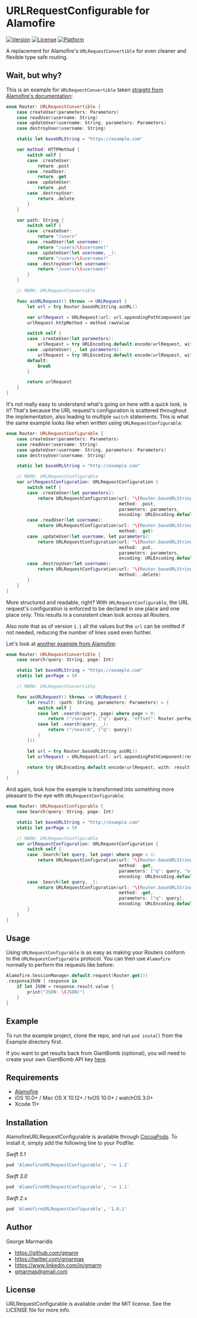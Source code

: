 # URLRequestConfigurable for Alamofire

[![Version](https://img.shields.io/cocoapods/v/AlamofireURLRequestConfigurable.svg?style=flat)](http://cocoapods.org/pods/AlamofireURLRequestConfigurable)
[![License](https://img.shields.io/cocoapods/l/AlamofireURLRequestConfigurable.svg?style=flat)](http://cocoapods.org/pods/AlamofireURLRequestConfigurable)
[![Platform](https://img.shields.io/cocoapods/p/AlamofireURLRequestConfigurable.svg?style=flat)](http://cocoapods.org/pods/AlamofireURLRequestConfigurable)

A replacement for Alamofire's `URLRequestConvertible` for even cleaner and flexible type safe routing.

## Wait, but why?

This is an example for `URLRequestConvertible` taken [straight from Alamofire's documentation](https://github.com/Alamofire/Alamofire/blob/master/Documentation/AdvancedUsage.md#crud--authorization):
```swift
enum Router: URLRequestConvertible {
    case createUser(parameters: Parameters)
    case readUser(username: String)
    case updateUser(username: String, parameters: Parameters)
    case destroyUser(username: String)

    static let baseURLString = "https://example.com"

    var method: HTTPMethod {
        switch self {
        case .createUser:
            return .post
        case .readUser:
            return .get
        case .updateUser:
            return .put
        case .destroyUser:
            return .delete
        }
    }

    var path: String {
        switch self {
        case .createUser:
            return "/users"
        case .readUser(let username):
            return "/users/\(username)"
        case .updateUser(let username, _):
            return "/users/\(username)"
        case .destroyUser(let username):
            return "/users/\(username)"
        }
    }

    // MARK: URLRequestConvertible

    func asURLRequest() throws -> URLRequest {
        let url = try Router.baseURLString.asURL()

        var urlRequest = URLRequest(url: url.appendingPathComponent(path))
        urlRequest.httpMethod = method.rawValue

        switch self {
        case .createUser(let parameters):
            urlRequest = try URLEncoding.default.encode(urlRequest, with: parameters)
        case .updateUser(_, let parameters):
            urlRequest = try URLEncoding.default.encode(urlRequest, with: parameters)
        default:
            break
        }

        return urlRequest
    }
}
```

It's not really easy to understand what's going on here with a quick look, is it? That's because the URL request's configuration is scattered throughout the implementation, also leading to multiple `switch` statements. This is what the same example looks like when written using `URLRequestConfigurable`:

```swift
enum Router: URLRequestConfigurable {
    case createUser(parameters: Parameters)
    case readUser(username: String)
    case updateUser(username: String, parameters: Parameters)
    case destroyUser(username: String)

    static let baseURLString = "http://example.com"

    // MARK: URLRequestConfigurable
    var urlRequestConfiguration: URLRequestConfiguration {
        switch self {
        case .createUser(let parameters):
            return URLRequestConfiguration(url: "\(Router.baseURLString)/users",
                                           method: .post,
                                           parameters: parameters,
                                           encoding: URLEncoding.default)
        case .readUser(let username):
            return URLRequestConfiguration(url: "\(Router.baseURLString)/users/\(username)",
                                           method: .get)
        case .updateUser(let username, let parameters):
            return URLRequestConfiguration(url: "\(Router.baseURLString)/users/\(username)",
                                           method: .put,
                                           parameters: parameters,
                                           encoding: URLEncoding.default)
        case .destroyUser(let username):
            return URLRequestConfiguration(url: "\(Router.baseURLString)/users/\(username)",
                                           method: .delete)
        }
    }
}
```

More structured and readable, right? With `URLRequestConfigurable`, the URL request's configuration is enforced to be declared in one place and one place only. This results in a consistent clean look across all Routers.

Also note that as of version `1.1` all the values but the `url` can be omitted if not needed, reducing the number of lines used even further.

Let's look at [another example from Alamofire](https://github.com/Alamofire/Alamofire/blob/master/Documentation/AdvancedUsage.md#api-parameter-abstraction):

```swift
enum Router: URLRequestConvertible {
    case search(query: String, page: Int)

    static let baseURLString = "https://example.com"
    static let perPage = 50

    // MARK: URLRequestConvertible

    func asURLRequest() throws -> URLRequest {
        let result: (path: String, parameters: Parameters) = {
            switch self {
            case let .search(query, page) where page > 0:
                return ("/search", ["q": query, "offset": Router.perPage * page])
            case let .search(query, _):
                return ("/search", ["q": query])
            }
        }()

        let url = try Router.baseURLString.asURL()
        let urlRequest = URLRequest(url: url.appendingPathComponent(result.path))

        return try URLEncoding.default.encode(urlRequest, with: result.parameters)
    }
}
```

And again, look how the example is transformed into something more pleasant to the eye with `URLRequestConfigurable`:

```swift
enum Router: URLRequestConfigurable {
    case Search(query: String, page: Int)

    static let baseURLString = "http://example.com"
    static let perPage = 50

    // MARK: URLRequestConfigurable
    var urlRequestConfiguration: URLRequestConfiguration {
        switch self {
        case .Search(let query, let page) where page > 1:
            return URLRequestConfiguration(url: "\(Router.baseURLString)/search",
                                           method: .get,
                                           parameters: ["q": query, "offset": Router.perPage * page],
                                           encoding: URLEncoding.default)
        case .Search(let query, _):
            return URLRequestConfiguration(url: "\(Router.baseURLString)/search",
                                           method: .get,
                                           parameters: ["q": query],
                                           encoding: URLEncoding.default)
        }
    }
}
```

## Usage

Using `URLRequestConfigurable` is as easy as making your Routers conform to the `URLRequestConfigurable` protocol. You can then use `Alamofire` normally to perform the requests like before:

```swift
Alamofire.SessionManager.default.request(Router.get())
.responseJSON { response in
    if let JSON = response.result.value {
        print("JSON: \(JSON)")
    }
}
```

## Example

To run the example project, clone the repo, and run `pod install` from the Example directory first.

If you want to get results back from GiantBomb (optional), you will need to create your own GiantBomb API key [here](http://www.giantbomb.com/api/).

## Requirements

- [Alamofire](https://github.com/Alamofire/Alamofire)
- iOS 10.0+ / Mac OS X 10.12+ / tvOS 10.0+ / watchOS 3.0+
- Xcode 11+

## Installation

AlamofireURLRequestConfigurable is available through [CocoaPods](http://cocoapods.org). To install
it, simply add the following line to your Podfile:

_Swift 5.1_
```ruby
pod 'AlamofireURLRequestConfigurable', '~> 1.2'
```

_Swift 3.0_
```ruby
pod 'AlamofireURLRequestConfigurable', '~> 1.1'
```

_Swift 2.x_
```ruby
pod 'AlamofireURLRequestConfigurable', '1.0.1'
```

## Author

George Marmaridis

- https://github.com/gmarm
- https://twitter.com/gmarmas
- https://www.linkedin.com/in/gmarm
- gmarmas@gmail.com

## License

URLRequestConfigurable is available under the MIT license. See the LICENSE file for more info.
